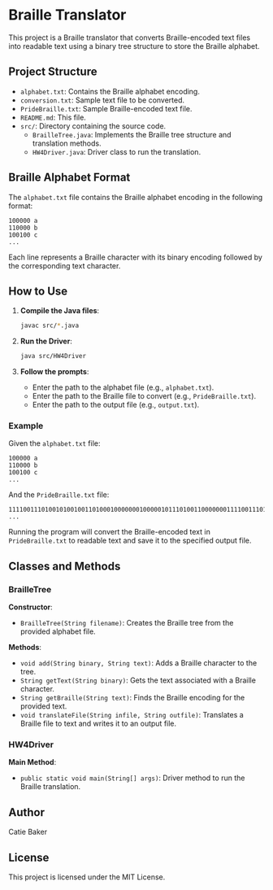 # Braille Translator

This project is a Braille translator that converts Braille-encoded text files into readable text using a binary tree structure to store the Braille alphabet.

## Project Structure

- `alphabet.txt`: Contains the Braille alphabet encoding.
- `conversion.txt`: Sample text file to be converted.
- `PrideBraille.txt`: Sample Braille-encoded text file.
- `README.md`: This file.
- `src/`: Directory containing the source code.
  - `BrailleTree.java`: Implements the Braille tree structure and translation methods.
  - `HW4Driver.java`: Driver class to run the translation.

## Braille Alphabet Format

The `alphabet.txt` file contains the Braille alphabet encoding in the following format:

```
100000 a
110000 b
100100 c
...
```

Each line represents a Braille character with its binary encoding followed by the corresponding text character.

## How to Use

1. **Compile the Java files**:
   ```sh
   javac src/*.java
   ```

2. **Run the Driver**:
   ```sh
   java src/HW4Driver
   ```

3. **Follow the prompts**:
   - Enter the path to the alphabet file (e.g., `alphabet.txt`).
   - Enter the path to the Braille file to convert (e.g., `PrideBraille.txt`).
   - Enter the path to the output file (e.g., `output.txt`).

### Example

Given the `alphabet.txt` file:
```
100000 a
110000 b
100100 c
...
```

And the `PrideBraille.txt` file:
```
111100111010010100100110100010000000100000101110100110000000111100111010100010010110101001100110010100100100100010
...
```

Running the program will convert the Braille-encoded text in `PrideBraille.txt` to readable text and save it to the specified output file.

## Classes and Methods

### BrailleTree

**Constructor**:
- `BrailleTree(String filename)`: Creates the Braille tree from the provided alphabet file.

**Methods**:
- `void add(String binary, String text)`: Adds a Braille character to the tree.
- `String getText(String binary)`: Gets the text associated with a Braille character.
- `String getBraille(String text)`: Finds the Braille encoding for the provided text.
- `void translateFile(String infile, String outfile)`: Translates a Braille file to text and writes it to an output file.

### HW4Driver

**Main Method**:
- `public static void main(String[] args)`: Driver method to run the Braille translation.

## Author

Catie Baker

## License

This project is licensed under the MIT License.
